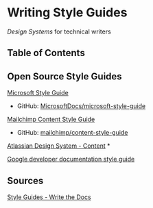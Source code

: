 # Writing Style Guides
_Design Systems_ for technical writers

## Table of Contents

## Open Source Style Guides

[Microsoft Style Guide](https://learn.microsoft.com/en-us/style-guide/welcome/)
* GitHub: [MicrosoftDocs/microsoft-style-guide](https://github.com/MicrosoftDocs/microsoft-style-guide)

[Mailchimp Content Style Guide](https://styleguide.mailchimp.com/)
* GitHub: [mailchimp/content-style-guide](https://github.com/mailchimp/content-style-guide)

[Atlassian Design System - Content](https://atlassian.design/content)
* 

[Google developer documentation style guide](https://developers.google.com/style)

## Sources
[Style Guides - Write the Docs](https://www.writethedocs.org/guide/writing/style-guides/)

